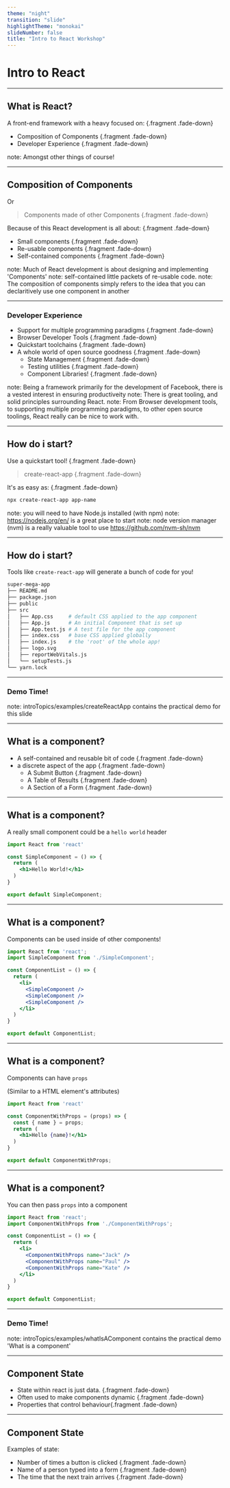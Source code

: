 ```yaml
---
theme: "night"
transition: "slide"
highlightTheme: "monokai"
slideNumber: false
title: "Intro to React Workshop"
---
```


# Intro to React

---

## What is React?

A front-end framework with a heavy focused on: {.fragment .fade-down}
  - Composition of Components {.fragment .fade-down}
  - Developer Experience {.fragment .fade-down}


note: Amongst other things of course!

---

## Composition of Components

Or
> Components made of other Components {.fragment .fade-down}

Because of this React development is all about: {.fragment .fade-down}
- Small components {.fragment .fade-down}
- Re-usable components {.fragment .fade-down}
- Self-contained components {.fragment .fade-down}
 
note: Much of React development is about designing and implementing 'Components'
note: self-contained little packets of re-usable code.
note: The composition of components simply refers to the idea that you can declaritively use one component in another


---

### Developer Experience

- Support for multiple programming paradigms  {.fragment .fade-down}
- Browser Developer Tools {.fragment .fade-down}
- Quickstart toolchains {.fragment .fade-down}
- A whole world of open source goodness {.fragment .fade-down}
  - State Management {.fragment .fade-down}
  - Testing utilities {.fragment .fade-down}
  - Component Libraries! {.fragment .fade-down}

note: Being a framework primarily for the development of Facebook, there is a vested interest in ensuring productiveity
note: There is great tooling, and solid principles surrounding React.
note: From Browser development tools, to supporting multiple programming paradigms, to other open source toolings, React really can be nice to work with.

---

## How do i start?

Use a quickstart tool! {.fragment .fade-down}

> create-react-app {.fragment .fade-down}

It's as easy as: {.fragment .fade-down}
```sh {.fragment .fade-down}
npx create-react-app app-name
```

note: you will need to have Node.js installed (with npm)
note: https://nodejs.org/en/ is a great place to start
note: node version manager (nvm) is a really valuable tool to use https://github.com/nvm-sh/nvm

---

## How do i start?

Tools like `create-react-app` will generate a bunch of code for you!

```sh
super-mega-app
├── README.md
├── package.json
├── public
├── src
│   ├── App.css     # default CSS applied to the app component
│   ├── App.js      # An initial Component that is set up
│   ├── App.test.js # A test file for the app component
│   ├── index.css   # base CSS applied globally
│   ├── index.js    # the 'root' of the whole app!
│   ├── logo.svg
│   ├── reportWebVitals.js
│   └── setupTests.js
└── yarn.lock
```

---

### Demo Time!

note: introTopics/examples/createReactApp contains the practical demo for this slide

---

## What is a component?

- A self-contained and reusable bit of code {.fragment .fade-down}
- a discrete aspect of the app {.fragment .fade-down}
  - A Submit Button {.fragment .fade-down}
  - A Table of Results {.fragment .fade-down}
  - A Section of a Form {.fragment .fade-down}

---

## What is a component?

A really small component could be a `hello world` header

```jsx {.fragment .fade-down}
import React from 'react'

const SimpleComponent = () => {
  return (
    <h1>Hello World!</h1>
  )
}

export default SimpleComponent;
```

---

## What is a component?

Components can be used inside of other components!

```jsx {.fragment .fade-down}
import React from 'react';
import SimpleComponent from './SimpleComponent';

const ComponentList = () => {
  return (
    <li>
      <SimpleComponent />
      <SimpleComponent />
      <SimpleComponent />
    </li>
  )
}

export default ComponentList;
```

---

## What is a component?

Components can have `props`

(Similar to a HTML element's attributes)

```jsx {.fragment .fade-down}
import React from 'react'

const ComponentWithProps = (props) => {
  const { name } = props;
  return (
    <h1>Hello {name}!</h1>
  )
}

export default ComponentWithProps;
```

---

## What is a component?

You can then pass `props` into a component

```jsx {.fragment .fade-down}
import React from 'react';
import ComponentWithProps from './ComponentWithProps';

const ComponentList = () => {
  return (
    <li>
      <ComponentWithProps name="Jack" />
      <ComponentWithProps name="Paul" />
      <ComponentWithProps name="Kate" />
    </li>
  )
}

export default ComponentList;
```

---

### Demo Time!

note: introTopics/examples/whatIsAComponent contains the practical demo 'What is a component' 

---

## Component State

- State within react is just data. {.fragment .fade-down}
- Often used to make components dynamic {.fragment .fade-down}
- Properties that control behaviour{.fragment .fade-down}

---

## Component State

Examples of state:
- Number of times a button is clicked {.fragment .fade-down}
- Name of a person typed into a form {.fragment .fade-down}
- The time that the next train arrives {.fragment .fade-down}